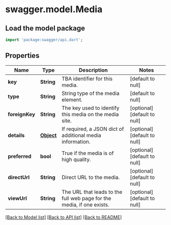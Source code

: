 # swagger.model.Media

## Load the model package
```dart
import 'package:swagger/api.dart';
```

## Properties
Name | Type | Description | Notes
------------ | ------------- | ------------- | -------------
**key** | **String** | TBA identifier for this media. | [default to null]
**type** | **String** | String type of the media element. | [default to null]
**foreignKey** | **String** | The key used to identify this media on the media site. | [optional] [default to null]
**details** | [**Object**](Object.md) | If required, a JSON dict of additional media information. | [optional] [default to null]
**preferred** | **bool** | True if the media is of high quality. | [optional] [default to null]
**directUrl** | **String** | Direct URL to the media. | [optional] [default to null]
**viewUrl** | **String** | The URL that leads to the full web page for the media, if one exists. | [optional] [default to null]

[[Back to Model list]](../README.md#documentation-for-models) [[Back to API list]](../README.md#documentation-for-api-endpoints) [[Back to README]](../README.md)


